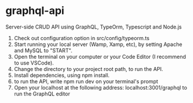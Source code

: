 # graphql-api
Server-side CRUD API using GraphQL, TypeOrm, Typescript and Node.js

1. Check out configuration option in src/config/typeorm.ts
2. Start running your local server (Wamp, Xamp, etc), by setting Apache and MySQL to "START".
3. Open the terminal on your computer or your Code Editor (I recommend to use VSCode).
4. Change the directory to your project root path, to run the API.
5. Install dependencies, using npm install.
6. to run the API, write npm run dev on your terminal's prompt
7. Open your localhost at the following address: localhost:3001/graphql to run the GraphQL editor
